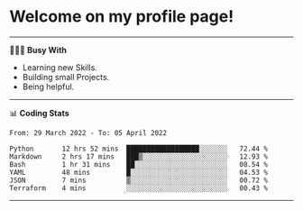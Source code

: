 # Welcome on my profile page!
<!-- print(("dralla"[::-1]+"s").capitalize()) -->

---
👨🏻‍💻 **Busy With**
* Learning new Skills.
* Building small Projects.
* Being helpful.

---
📊 **Coding Stats**
<!--START_SECTION:waka-->

```text
From: 29 March 2022 - To: 05 April 2022

Python       12 hrs 52 mins  ██████████████████░░░░░░░   72.44 %
Markdown     2 hrs 17 mins   ███▒░░░░░░░░░░░░░░░░░░░░░   12.93 %
Bash         1 hr 31 mins    ██░░░░░░░░░░░░░░░░░░░░░░░   08.54 %
YAML         48 mins         █░░░░░░░░░░░░░░░░░░░░░░░░   04.53 %
JSON         7 mins          ▒░░░░░░░░░░░░░░░░░░░░░░░░   00.72 %
Terraform    4 mins          ░░░░░░░░░░░░░░░░░░░░░░░░░   00.43 %
```

<!--END_SECTION:waka-->
---
